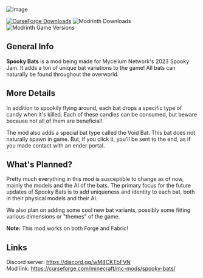 ![image](https://github.com/Nyfaria/SpookyBats/assets/94301223/12a4d6a4-8f49-4575-aab5-785f1dce66e2)

[![CurseForge Downloads](https://img.shields.io/curseforge/dt/915336?logo=curseforge)](https://img.shields.io/curseforge/dt/915336?logo=curseforge&label=Downloads&color=%2300D620
) ![Modrinth Downloads](https://img.shields.io/modrinth/dt/SNIKP4CT?logo=modrinth&label=Downloads&color=%2300D620)
![Modrinth Game Versions](https://img.shields.io/modrinth/game-versions/SNIKP4CT?label=MC%20Versions&color=%2300D620)





## General Info

**Spooky Bats** is a mod being made for Mycelium Network's 2023 Spooky Jam. It adds a ton of unique bat variations to the game!
All bats can naturally be found throughout the overworld.

## More Details
In addition to spookily flying around, each bat drops a specific type of candy when it's killed. Each of these candies can be consumed, but beware because not all of them are beneficial!

The mod also adds a special bat type called the Void Bat. This bat does not naturally spawn in game. But, if you click it, you'll be sent to the end, as if you made contact with an ender portal.

## What's Planned?
Pretty much everything in this mod is susceptible to change as of now, mainly the models and the AI of the bats. The primary focus for the future updates of Spooky Bats is to add uniqueness and identity to each bat, both in their physical models and their AI.

We also plan on adding some cool new bat variants, possibly some fitting various dimensions or "themes" of the game.

**Note:** This mod works on both Forge and Fabric!

## Links
Discord server: https://discord.gg/wM4CKTbFVN <br>
Mod link: https://curseforge.com/minecraft/mc-mods/spooky-bats/
